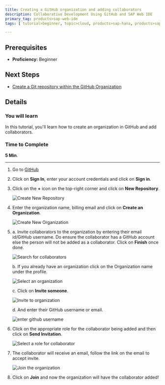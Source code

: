 ```yaml
---
title: Creating a GitHub organization and adding collaborators
description: Collaborative Development Using GitHub and SAP Web IDE
primary_tag: products>sap-web-ide
tags: [ tutorial>beginner, topic>cloud, products>sap-hana, products>sap-web-ide, products>sap-cloud-platform ]

---
```


## Prerequisites  
 - **Proficiency:** Beginner

## Next Steps
 - [Create a Git repository within the GitHub Organization](https://www.sap.com/developer/tutorials/webide-github-create-git-repo.html)

## Details
### You will learn  
In this tutorial, you'll learn how to create an organization in GitHub and add collaborators.

### Time to Complete
**5 Min**.

---

1. Go to [GitHub](https://github.com)

2. Click on **Sign In**, enter your account credentials and click on **Sign in**.

3. Click on the **+** icon on the top-right corner and click on **New Repository**.

    ![Create New Repository](p1_3.png)

4. Enter the organization name, billing email and click on **Create an Organization**.

    ![Create New Organization](p1_4.png)

5.
    a. Invite collaborators to the organization by entering their email id/GitHub username. Do ensure the collaborator has a GitHub account else the person will not be added as a collaborator. Click on **Finish** once done.

    ![Search for collaborators](p1_5a.png)

    b. If you already have an organization click on the Organization name under the profile.

    ![Select an organization](p1_5b.png)

    c. Click on **Invite someone**.

    ![Invite to organization](p1_5c.png)

    d. And enter their GitHub username or email.

    ![enter github username](p1_5d.png)


6. Click on the appropriate role for the collaborator being added and then click on **Send Invitation**.

    ![Select a role for collaborator](p1_6.png)

7. The collaborator will receive an email, follow the link on the email to accept invite.

    ![Join the organization](p1_7.png)

8. Click on **Join** and now the organization will have the collaborator added!

